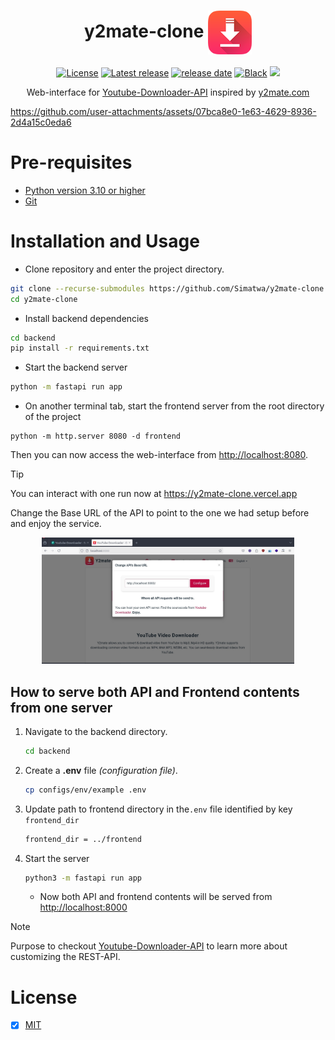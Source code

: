 <h1 align="center">y2mate-clone <img align="center" src="frontend/images/logo.png" width="70px"></h1>

<p align="center">
<a href="LICENSE"><img alt="License" src="https://img.shields.io/static/v1?logo=license&color=Blue&message=MIT&label=License"/></a>
<a href="https://github.com/Simatwa/y2mate-clone/releases"><img src="https://img.shields.io/github/v/release/Simatwa/y2mate-clone?label=Release&logo=github" alt="Latest release"></img></a>
<a href="https://github.com/Simatwa/y2mate-clone/releases"><img src="https://img.shields.io/github/release-date/Simatwa/y2mate-clone?label=Release date&logo=github" alt="release date"></img></a>
<a href="https://github.com/psf/black"><img alt="Black" src="https://img.shields.io/badge/code%20style-black-000000.svg"/></a>
<a href="https://hits.seeyoufarm.com"><img src="https://hits.seeyoufarm.com/api/count/incr/badge.svg?url=https%3A%2F%2Fgithub.com/Simatwa/y2mate-clone"/></a>
</p>

<p align="center">
Web-interface for <a href="https://github.com/Simatwa/youtube-downloader-api">Youtube-Downloader-API</a> inspired by <a href="https://y2mate.com">y2mate.com</a>
</p>


https://github.com/user-attachments/assets/07bca8e0-1e63-4629-8936-2d4a15c0eda6



# Pre-requisites

- [Python version 3.10 or higher](https://python.org)
- [Git](https://git-scm.com/)

# Installation and Usage

- Clone repository and enter the project directory.

```sh
git clone --recurse-submodules https://github.com/Simatwa/y2mate-clone.git
cd y2mate-clone
```

- Install backend dependencies

```sh
cd backend
pip install -r requirements.txt
```

- Start the backend server

```sh
python -m fastapi run app
```

- On another terminal tab, start the frontend server from the root directory of the project

```
python -m http.server 8080 -d frontend
```

Then you can now access the web-interface from <http://localhost:8080>.

> [!TIP]
> You can interact with one run now at <https://y2mate-clone.vercel.app>

Change the Base URL of the API to point to the one we had setup before and enjoy the service.


<p align="center">
<img src="assets/setup-api-base-url.jpg" width="80%">
</p>

## How to serve both API and Frontend contents from one server

1. Navigate to the backend directory.

    ```sh
    cd backend
    ```

2. Create a **.env** file *(configuration file)*.

    ```sh
    cp configs/env/example .env
    ```

3. Update path to frontend directory in the`.env` file identified by key `frontend_dir`

    ```sh
    frontend_dir = ../frontend
    ```

4. Start the server

    ```sh
    python3 -m fastapi run app
    ```

    - Now both API and frontend contents will be served from <http://localhost:8000>

> [!NOTE]
> Purpose to checkout [Youtube-Downloader-API](https://github.com/Simatwa/youtube-downloader-api) to learn more about customizing the REST-API.

# License

- [x] [MIT](LICENSE)
